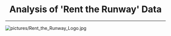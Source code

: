 # <center>Analysis of 'Rent the Runway' Data</center>
***
![pictures/Rent_the_Runway_Logo.jpg](<img src="pictures/Rent_the_Runway_Logo.jpg">)

